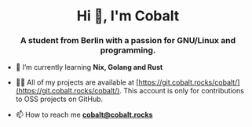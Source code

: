 <h1 align="center">Hi 👋, I'm Cobalt</h1>
<h3 align="center">A student from Berlin with a passion for GNU/Linux and programming.</h3>

- 🌱 I’m currently learning **Nix, Golang and Rust**

- 👨‍💻 All of my projects are available at [https://git.cobalt.rocks/cobalt/](https://git.cobalt.rocks/cobalt/). This account is only for contributions to OSS projects on GitHub.

- 📫 How to reach me **cobalt@cobalt.rocks**
